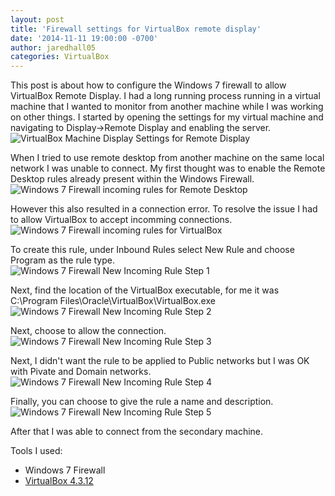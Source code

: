 ```yaml
---
layout: post
title: 'Firewall settings for VirtualBox remote display'
date: '2014-11-11 19:00:00 -0700'
author: jaredhall05
categories: VirtualBox
---
```


This post is about how to configure the Windows 7 firewall to allow VirtualBox Remote Display.
I had a long running process running in a virtual machine that I wanted to monitor from another machine while I was working on other things.
I started by opening the settings for my virtual machine and navigating to Display->Remote Display and enabling the server.<br />
<img class="img-responsive" alt="VirtualBox Machine Display Settings for Remote Display"
     src="{{ site.baseurl }}/assets/2014-11-11/VirtualBoxSettingsScreenshot-small-min.jpg"
     srcset="{{ site.baseurl }}/assets/2014-11-11/VirtualBoxSettingsScreenshot-small-min.jpg 260w,
             {{ site.baseurl }}/assets/2014-11-11/VirtualBoxSettingsScreenshot-min.jpg 728w"
     sizes="(max-width:767px) calc(100vw - 30px),
            100vw" />

When I tried to use remote desktop from another machine on the same local network I was unable to connect.
My first thought was to enable the Remote Desktop rules already present within the Windows Firewall.<br />
<img class="img-responsive" alt="Windows 7 Firewall incoming rules for Remote Desktop"
     src="{{ site.baseurl }}/assets/2014-11-11/RemoteDesktopScreenshot-small-min.jpg"
     srcset="{{ site.baseurl }}/assets/2014-11-11/RemoteDesktopScreenshot-small-min.jpg 260w,
             {{ site.baseurl }}/assets/2014-11-11/RemoteDesktopScreenshot-min.jpg 728w"
     sizes="(max-width:767px) calc(100vw - 30px),
            100vw" />

However this also resulted in a connection error.
To resolve the issue I had to allow VirtualBox to accept incomming connections.<br />
<img class="img-responsive" alt="Windows 7 Firewall incoming rules for VirtualBox"
     src="{{ site.baseurl }}/assets/2014-11-11/VirtualBoxScreenshot-small-min.jpg"
     srcset="{{ site.baseurl }}/assets/2014-11-11/VirtualBoxScreenshot-small-min.jpg 260w,
             {{ site.baseurl }}/assets/2014-11-11/VirtualBoxScreenshot-min.jpg 728w"
     sizes="(max-width:767px) calc(100vw - 30px),
            100vw" />

To create this rule, under Inbound Rules select New Rule and choose Program as the rule type.<br />
<img class="img-responsive" alt="Windows 7 Firewall New Incoming Rule Step 1"
     src="{{ site.baseurl }}/assets/2014-11-11/Firewall-Add-App-Rule-Step-1-small-min.jpg"
     srcset="{{ site.baseurl }}/assets/2014-11-11/Firewall-Add-App-Rule-Step-1-small-min.jpg 260w,
             {{ site.baseurl }}/assets/2014-11-11/Firewall-Add-App-Rule-Step-1-min.jpg 728w"
     sizes="(max-width:767px) calc(100vw - 30px),
            100vw" />

Next, find the location of the VirtualBox executable, for me it was C:\Program Files\Oracle\VirtualBox\VirtualBox.exe<br />
<img class="img-responsive" alt="Windows 7 Firewall New Incoming Rule Step 2"
     src="{{ site.baseurl }}/assets/2014-11-11/Firewall-Add-App-Rule-Step-2-small-min.jpg"
     srcset="{{ site.baseurl }}/assets/2014-11-11/Firewall-Add-App-Rule-Step-2-small-min.jpg 260w,
             {{ site.baseurl }}/assets/2014-11-11/Firewall-Add-App-Rule-Step-2-min.jpg 728w"
     sizes="(max-width:767px) calc(100vw - 30px),
            100vw" />

Next, choose to allow the connection.<br />
<img class="img-responsive" alt="Windows 7 Firewall New Incoming Rule Step 3"
     src="{{ site.baseurl }}/assets/2014-11-11/Firewall-Add-App-Rule-Step-3-small-min.jpg"
     srcset="{{ site.baseurl }}/assets/2014-11-11/Firewall-Add-App-Rule-Step-3-small-min.jpg 260w,
             {{ site.baseurl }}/assets/2014-11-11/Firewall-Add-App-Rule-Step-3-min.jpg 728w"
     sizes="(max-width:767px) calc(100vw - 30px),
            100vw" />

Next, I didn't want the rule to be applied to Public networks but I was OK with Pivate and Domain networks.<br />
<img class="img-responsive" alt="Windows 7 Firewall New Incoming Rule Step 4"
     src="{{ site.baseurl }}/assets/2014-11-11/Firewall-Add-App-Rule-Step-4-small-min.jpg"
     srcset="{{ site.baseurl }}/assets/2014-11-11/Firewall-Add-App-Rule-Step-4-small-min.jpg 260w,
             {{ site.baseurl }}/assets/2014-11-11/Firewall-Add-App-Rule-Step-4-min.jpg 728w"
     sizes="(max-width:767px) calc(100vw - 30px),
            100vw" />

Finally, you can choose to give the rule a name and description.<br />
<img class="img-responsive" alt="Windows 7 Firewall New Incoming Rule Step 5"
     src="{{ site.baseurl }}/assets/2014-11-11/Firewall-Add-App-Rule-Step-5-small-min.jpg"
     srcset="{{ site.baseurl }}/assets/2014-11-11/Firewall-Add-App-Rule-Step-5-small-min.jpg 260w,
             {{ site.baseurl }}/assets/2014-11-11/Firewall-Add-App-Rule-Step-5-min.jpg 728w"
     sizes="(max-width:767px) calc(100vw - 30px),
            100vw" />

After that I was able to connect from the secondary machine.

Tools I used:

- Windows 7 Firewall
- [VirtualBox 4.3.12](https://www.virtualbox.org/)